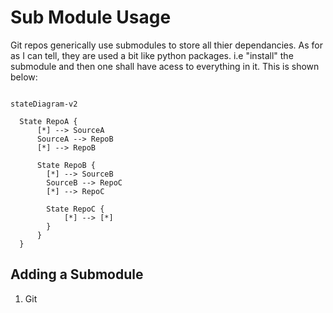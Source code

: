 # Sub Module Usage

Git repos generically use submodules to store all thier dependancies. As for as I can tell, they are used a bit like python packages. i.e "install" the submodule and then one shall have acess to everything in it. This is shown below:

``` mermaid

stateDiagram-v2

  State RepoA {
      [*] --> SourceA
      SourceA --> RepoB
      [*] --> RepoB

      State RepoB {
        [*] --> SourceB
        SourceB --> RepoC
        [*] --> RepoC

        State RepoC {
            [*] --> [*]
        }
      }
  }

```

## Adding a Submodule

1. Git 
